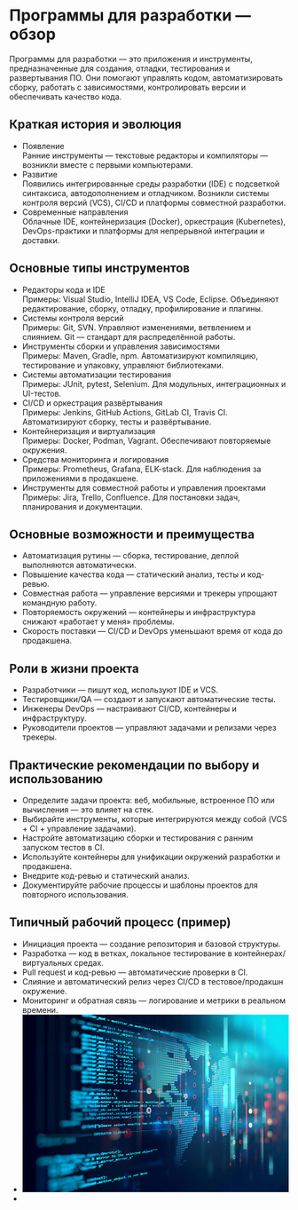# Программы для разработки — обзор

Программы для разработки — это приложения и инструменты, предназначенные для создания, отладки, тестирования и развертывания ПО. Они помогают управлять кодом, автоматизировать сборку, работать с зависимостями, контролировать версии и обеспечивать качество кода.

## Краткая история и эволюция
- Появление  
  Ранние инструменты — текстовые редакторы и компиляторы — возникли вместе с первыми компьютерами.  
- Развитие  
  Появились интегрированные среды разработки (IDE) с подсветкой синтаксиса, автодополнением и отладчиком. Возникли системы контроля версий (VCS), CI/CD и платформы совместной разработки.  
- Современные направления  
  Облачные IDE, контейнеризация (Docker), оркестрация (Kubernetes), DevOps-практики и платформы для непрерывной интеграции и доставки.

## Основные типы инструментов
- Редакторы кода и IDE  
  Примеры: Visual Studio, IntelliJ IDEA, VS Code, Eclipse. Объединяют редактирование, сборку, отладку, профилирование и плагины.  
- Системы контроля версий  
  Примеры: Git, SVN. Управляют изменениями, ветвлением и слиянием. Git — стандарт для распределённой работы.  
- Инструменты сборки и управления зависимостями  
  Примеры: Maven, Gradle, npm. Автоматизируют компиляцию, тестирование и упаковку, управляют библиотеками.  
- Системы автоматизации тестирования  
  Примеры: JUnit, pytest, Selenium. Для модульных, интеграционных и UI-тестов.  
- CI/CD и оркестрация развёртывания  
  Примеры: Jenkins, GitHub Actions, GitLab CI, Travis CI. Автоматизируют сборку, тесты и развёртывание.  
- Контейнеризация и виртуализация  
  Примеры: Docker, Podman, Vagrant. Обеспечивают повторяемые окружения.  
- Средства мониторинга и логирования  
  Примеры: Prometheus, Grafana, ELK-stack. Для наблюдения за приложениями в продакшене.  
- Инструменты для совместной работы и управления проектами  
  Примеры: Jira, Trello, Confluence. Для постановки задач, планирования и документации.

## Основные возможности и преимущества
- Автоматизация рутины — сборка, тестирование, деплой выполняются автоматически.  
- Повышение качества кода — статический анализ, тесты и код-ревью.  
- Совместная работа — управление версиями и трекеры упрощают командную работу.  
- Повторяемость окружений — контейнеры и инфраструктура снижают «работает у меня» проблемы.  
- Скорость поставки — CI/CD и DevOps уменьшают время от кода до продакшена.

## Роли в жизни проекта
- Разработчики — пишут код, используют IDE и VCS.  
- Тестировщики/QA — создают и запускают автоматические тесты.  
- Инженеры DevOps — настраивают CI/CD, контейнеры и инфраструктуру.  
- Руководители проектов — управляют задачами и релизами через трекеры.

## Практические рекомендации по выбору и использованию
- Определите задачи проекта: веб, мобильные, встроенное ПО или вычисления — это влияет на стек.  
- Выбирайте инструменты, которые интегрируются между собой (VCS + CI + управление задачами).  
- Настройте автоматизацию сборки и тестирования с ранним запуском тестов в CI.  
- Используйте контейнеры для унификации окружений разработки и продакшена.  
- Внедрите код-ревью и статический анализ.  
- Документируйте рабочие процессы и шаблоны проектов для повторного использования.

## Типичный рабочий процесс (пример)
- Инициация проекта — создание репозитория и базовой структуры.  
- Разработка — код в ветках, локальное тестирование в контейнерах/виртуальных средах.  
- Pull request и код-ревью — автоматические проверки в CI.  
- Слияние и автоматический релиз через CI/CD в тестовое/продакшн окружение.  
- Мониторинг и обратная связь — логирование и метрики в реальном времени.
- ![Analitycs-1](images/Analitycs-1.jpg)
- 
